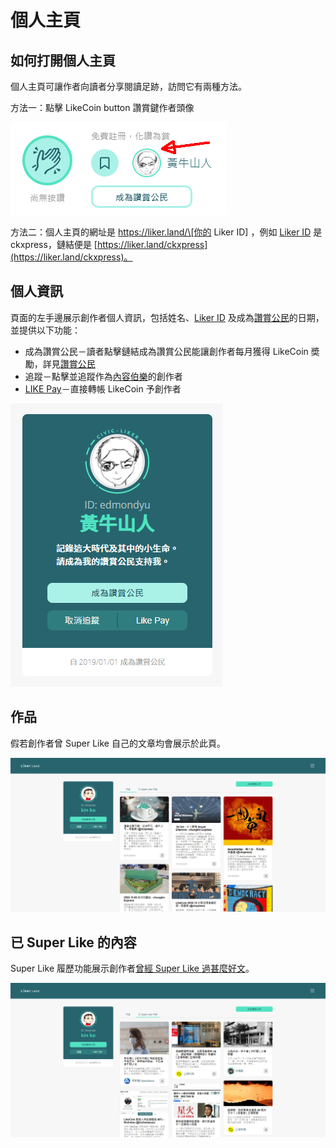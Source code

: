 # 個人主頁

## 如何打開個人主頁

個人主頁可讓作者向讀者分享閱讀足跡，訪問它有兩種方法。

方法一：點擊 LikeCoin button 讚賞鍵作者頭像

![](../../.gitbook/assets/super-like-reader-4.png)

方法二：個人主頁的網址是 https://liker.land/\[你的 Liker ID\] ，例如 [Liker ID](https://docs.like.co/v/zh/user-guide/liker-id) 是 ckxpress，鏈結便是 [https://liker.land/ckxpress](https://liker.land/ckxpress)。

## 個人資訊

頁面的左手邊展示創作者個人資訊，包括姓名、[Liker ID](https://docs.like.co/v/zh/user-guide/liker-id) 及成為[讚賞公民](https://docs.like.co/v/zh/user-guide/civic-liker)的日期，並提供以下功能：

* 成為讚賞公民－讀者點擊鏈結成為讚賞公民能讓創作者每月獲得 LikeCoin 奬勵，詳見[讚賞公民](https://docs.like.co/v/zh/user-guide/civic-liker)
* 追蹤－點擊並追蹤作為[內容伯樂](https://docs.like.co/v/zh/user-guide/reader/superlike)的創作者
* [LIKE Pay](https://docs.like.co/v/zh/user-guide/likecoin-token/like-pay)－直接轉帳 LikeCoin 予創作者

![](../../.gitbook/assets/likerid-avatar.png)

## 作品

假若創作者曾 Super Like 自己的文章均會展示於此頁。

![](../../.gitbook/assets/portfolio-page-1.png)

## 已 Super Like 的內容

Super Like 履歷功能展示創作者[曾經 Super Like 過甚麼好文](https://docs.like.co/v/zh/user-guide/reader/superlike)。

![](../../.gitbook/assets/portfolio-page-2.png)

